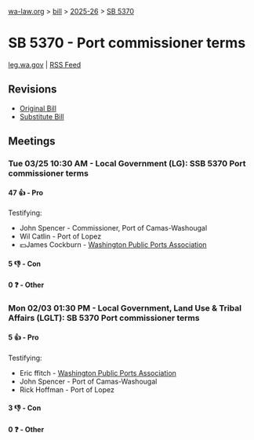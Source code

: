 [wa-law.org](/) > [bill](/bill/) > [2025-26](/bill/2025-26/) > [SB 5370](/bill/2025-26/sb/5370/)

# SB 5370 - Port commissioner terms
[leg.wa.gov](https://app.leg.wa.gov/billsummary?BillNumber=5370&Year=2025&Initiative=false) | [RSS Feed](./rss.xml)

## Revisions
* [Original Bill](1/)
* [Substitute Bill](S/)

## Meetings
### Tue 03/25 10:30 AM - Local Government (LG): SSB 5370 Port commissioner terms
#### 47 👍 - Pro
Testifying:
* John Spencer - Commissioner, Port of Camas-Washougal
* Wil Catlin - Port of Lopez
* 💵James Cockburn - [Washington Public Ports Association](/org/washington_public_ports_association/)

#### 5 👎 - Con

#### 0 ❓ - Other

### Mon 02/03 01:30 PM - Local Government, Land Use & Tribal Affairs (LGLT): SB 5370 Port commissioner terms
#### 5 👍 - Pro
Testifying:
* Eric ffitch - [Washington Public Ports Association](/org/washington_public_ports_association/)
* John Spencer - Port of Camas-Washougal
* Rick Hoffman - Port of Lopez

#### 3 👎 - Con

#### 0 ❓ - Other

